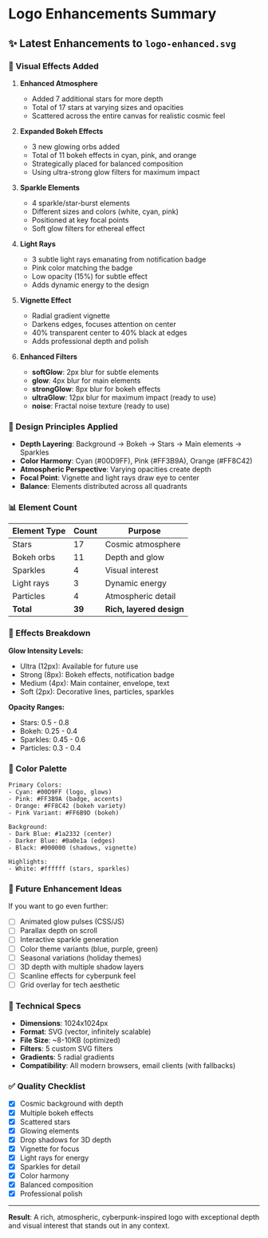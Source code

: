 # Logo Enhancements Summary

## ✨ Latest Enhancements to `logo-enhanced.svg`

### 🎨 Visual Effects Added

1. **Enhanced Atmosphere**
   - Added 7 additional stars for more depth
   - Total of 17 stars at varying sizes and opacities
   - Scattered across the entire canvas for realistic cosmic feel

2. **Expanded Bokeh Effects**
   - 3 new glowing orbs added
   - Total of 11 bokeh effects in cyan, pink, and orange
   - Strategically placed for balanced composition
   - Using ultra-strong glow filters for maximum impact

3. **Sparkle Elements**
   - 4 sparkle/star-burst elements
   - Different sizes and colors (white, cyan, pink)
   - Positioned at key focal points
   - Soft glow filters for ethereal effect

4. **Light Rays**
   - 3 subtle light rays emanating from notification badge
   - Pink color matching the badge
   - Low opacity (15%) for subtle effect
   - Adds dynamic energy to the design

5. **Vignette Effect**
   - Radial gradient vignette
   - Darkens edges, focuses attention on center
   - 40% transparent center to 40% black at edges
   - Adds professional depth and polish

6. **Enhanced Filters**
   - **softGlow**: 2px blur for subtle elements
   - **glow**: 4px blur for main elements
   - **strongGlow**: 8px blur for bokeh effects
   - **ultraGlow**: 12px blur for maximum impact (ready to use)
   - **noise**: Fractal noise texture (ready to use)

### 🎯 Design Principles Applied

- **Depth Layering**: Background → Bokeh → Stars → Main elements → Sparkles
- **Color Harmony**: Cyan (#00D9FF), Pink (#FF3B9A), Orange (#FF8C42)
- **Atmospheric Perspective**: Varying opacities create depth
- **Focal Point**: Vignette and light rays draw eye to center
- **Balance**: Elements distributed across all quadrants

### 📊 Element Count

| Element Type | Count | Purpose |
|--------------|-------|---------|
| Stars | 17 | Cosmic atmosphere |
| Bokeh orbs | 11 | Depth and glow |
| Sparkles | 4 | Visual interest |
| Light rays | 3 | Dynamic energy |
| Particles | 4 | Atmospheric detail |
| **Total** | **39** | **Rich, layered design** |

### 🔮 Effects Breakdown

**Glow Intensity Levels:**
- Ultra (12px): Available for future use
- Strong (8px): Bokeh effects, notification badge
- Medium (4px): Main container, envelope, text
- Soft (2px): Decorative lines, particles, sparkles

**Opacity Ranges:**
- Stars: 0.5 - 0.8
- Bokeh: 0.25 - 0.4
- Sparkles: 0.45 - 0.6
- Particles: 0.3 - 0.4

### 🎨 Color Palette

```
Primary Colors:
- Cyan: #00D9FF (logo, glows)
- Pink: #FF3B9A (badge, accents)
- Orange: #FF8C42 (bokeh variety)
- Pink Variant: #FF6B9D (bokeh)

Background:
- Dark Blue: #1a2332 (center)
- Darker Blue: #0a0e1a (edges)
- Black: #000000 (shadows, vignette)

Highlights:
- White: #ffffff (stars, sparkles)
```

### 🚀 Future Enhancement Ideas

If you want to go even further:
- [ ] Animated glow pulses (CSS/JS)
- [ ] Parallax depth on scroll
- [ ] Interactive sparkle generation
- [ ] Color theme variants (blue, purple, green)
- [ ] Seasonal variations (holiday themes)
- [ ] 3D depth with multiple shadow layers
- [ ] Scanline effects for cyberpunk feel
- [ ] Grid overlay for tech aesthetic

### 📏 Technical Specs

- **Dimensions**: 1024x1024px
- **Format**: SVG (vector, infinitely scalable)
- **File Size**: ~8-10KB (optimized)
- **Filters**: 5 custom SVG filters
- **Gradients**: 5 radial gradients
- **Compatibility**: All modern browsers, email clients (with fallbacks)

### ✅ Quality Checklist

- [x] Cosmic background with depth
- [x] Multiple bokeh effects
- [x] Scattered stars
- [x] Glowing elements
- [x] Drop shadows for 3D depth
- [x] Vignette for focus
- [x] Light rays for energy
- [x] Sparkles for detail
- [x] Color harmony
- [x] Balanced composition
- [x] Professional polish

---

**Result**: A rich, atmospheric, cyberpunk-inspired logo with exceptional depth and visual interest that stands out in any context.
